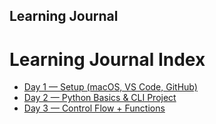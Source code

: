 ## Learning Journal
# Learning Journal Index

- [Day 1 — Setup (macOS, VS Code, GitHub)](day01-setup.md)
- [Day 2 — Python Basics & CLI Project](day02-python-basics.md)
- [Day 3 — Control Flow + Functions](day03-control-flow.md)
